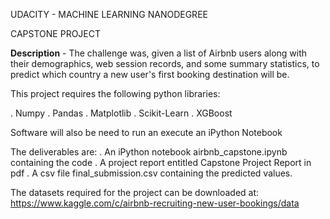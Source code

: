 UDACITY - MACHINE LEARNING NANODEGREE

CAPSTONE PROJECT

**Description** - The challenge was, given a list of Airbnb users along with their demographics, web session records, and some summary statistics, to predict which country a new user's first booking destination will be.

This project requires the following python libraries:

. Numpy
. Pandas
. Matplotlib
. Scikit-Learn
. XGBoost

Software will also be need to run an execute an iPython Notebook

The deliverables are:
. An iPython notebook airbnb_capstone.ipynb containing the code
. A project report entitled Capstone Project Report in pdf
. A csv file final_submission.csv containing the predicted values.

The datasets required for the project can be downloaded at:
https://www.kaggle.com/c/airbnb-recruiting-new-user-bookings/data



